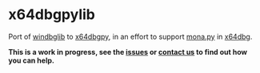 # x64dbgpylib

Port of [windbglib](https://github.com/corelan/windbglib) to [x64dbgpy](https://github.com/x64dbg/x64dbgpy), in an effort to support [mona.py](https://github.com/corelan/mona) in [x64dbg](http://x64dbg.com).

**This is a work in progress, see the [issues]() or [contact us](http://x64dbg.com/#contact) to find out how you can help.**

